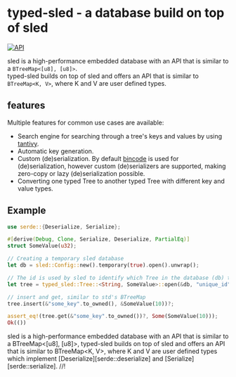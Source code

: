 # typed-sled - a database build on top of sled

[![API](https://docs.rs/typed-sled/badge.svg)](https://docs.rs/typed-sled)

sled is a high-performance embedded database with an API that is similar to a `BTreeMap<[u8], [u8]>`.  
typed-sled builds on top of sled and offers an API that is similar to `BTreeMap<K, V>`, where K and V are user defined types.

## features

Multiple features for common use cases are available:

- Search engine for searching through a tree's keys and values by using [tantivy].
- Automatic key generation.
- Custom (de)serialization. By default [bincode] is used for (de)serialization, however custom (de)serializers are supported, making zero-copy or lazy (de)serialization possible.
- Converting one typed Tree to another typed Tree with different key and value types.

## Example

```rust
use serde::{Deserialize, Serialize};

#[derive(Debug, Clone, Serialize, Deserialize, PartialEq)]
struct SomeValue(u32);

// Creating a temporary sled database
let db = sled::Config::new().temporary(true).open().unwrap();

// The id is used by sled to identify which Tree in the database (db) to open
let tree = typed_sled::Tree::<String, SomeValue>::open(&db, "unique_id");

// insert and get, similar to std's BTreeMap
tree.insert(&"some_key".to_owned(), &SomeValue(10))?;

assert_eq!(tree.get(&"some_key".to_owned())?, Some(SomeValue(10)));
Ok(())


```

sled is a high-performance embedded database with an API that is similar to a BTreeMap<[u8], [u8]>,
typed-sled builds on top of sled and offers an API that is similar to BTreeMap<K, V>, where
K and V are user defined types which implement [Deserialize][serde::deserialize] and [Serialize][serde::serialize].
//!

[sled]: https://github.com/spacejam/sled
[bincode]: https://github.com/bincode-org/bincode
[tantivy]: https://github.com/quickwit-inc/tantivy
